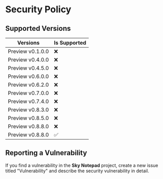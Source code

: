 # Security Policy

## Supported Versions

| Versions           | Is Supported       |
| -------            | ------------------ |
| Preview v0.1.0.0   | :x:                |
| Preview v0.4.0.0   | :x:                |
| Preview v0.4.5.0   | :x:                |
| Preview v0.6.0.0   | :x:                |
| Preview v0.6.2.0   | :x:                |
| Preview v0.7.0.0   | :x:                |
| Preview v0.7.4.0   | :x:                |
| Preview v0.8.3.0   | :x:                |
| Preview v0.8.5.0   | :x:                |
| Preview v0.8.8.0   | :x:                |
| Preview v0.8.8.0   | :white_check_mark: |

## Reporting a Vulnerability
If you find a vulnerability in the **Sky Notepad** project, create a new issue titled "Vulnerability" and describe the security vulnerability in detail.